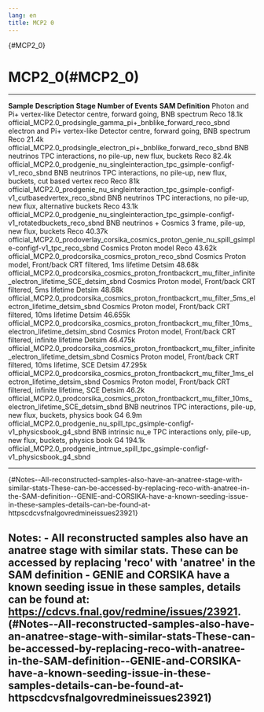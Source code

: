 ```yaml
---
lang: en
title: MCP2 0
---
```


{#MCP2_0}

MCP2\_0(#MCP2_0)
=================================

  ------------------------------ ------------------------------------------------------------------------ ----------- ---------------------- ---------------------------------------------------------------------------------------------------------------------------
  **Sample**                     **Description**                                                          **Stage**   **Number of Events**   **SAM Definition**
  Photon and Pi+ vertex-like     Detector centre, forward going, BNB spectrum                             Reco        18.1k                  official\_MCP2.0\_prodsingle\_gamma\_pi+\_bnblike\_forward\_reco\_sbnd
  electron and Pi+ vertex-like   Detector centre, forward going, BNB spectrum                             Reco        21.4k                  official\_MCP2.0\_prodsingle\_electron\_pi+\_bnblike\_forward\_reco\_sbnd
  BNB neutrinos                  TPC interactions, no pile-up, new flux, buckets                          Reco        82.4k                  official\_MCP2.0\_prodgenie\_nu\_singleinteraction\_tpc\_gsimple-configf-v1\_reco\_sbnd
  BNB neutrinos                  TPC interactions, no pile-up, new flux, buckets, cut based vertex reco   Reco        81k                    official\_MCP2.0\_prodgenie\_nu\_singleinteraction\_tpc\_gsimple-configf-v1\_cutbasedvertex\_reco\_sbnd
  BNB neutrinos                  TPC interactions, no pile-up, new flux, alternative buckets              Reco        43.1k                  official\_MCP2.0\_prodgenie\_nu\_singleinteraction\_tpc\_gsimple-configf-v1\_rotatedbuckets\_reco\_sbnd
  BNB neutrinos + Cosmics        3 frame, pile-up, new flux, buckets                                      Reco        40.37k                 official\_MCP2.0\_prodoverlay\_corsika\_cosmics\_proton\_genie\_nu\_spill\_gsimple-configf-v1\_tpc\_reco\_sbnd
  Cosmics                        Proton model                                                             Reco        43.62k                 official\_MCP2.0\_prodcorsika\_cosmics\_proton\_reco\_sbnd
  Cosmics                        Proton model, Front/back CRT filtered, 1ms lifetime                      Detsim      48.68k                 official\_MCP2.0\_prodcorsika\_cosmics\_proton\_frontbackcrt\_mu\_filter\_infinite\_electron\_lifetime\_SCE\_detsim\_sbnd
  Cosmics                        Proton model, Front/back CRT filtered, 5ms lifetime                      Detsim      48.68k                 official\_MCP2.0\_prodcorsika\_cosmics\_proton\_frontbackcrt\_mu\_filter\_5ms\_electron\_lifetime\_detsim\_sbnd
  Cosmics                        Proton model, Front/back CRT filtered, 10ms lifetime                     Detsim      46.655k                official\_MCP2.0\_prodcorsika\_cosmics\_proton\_frontbackcrt\_mu\_filter\_10ms\_electron\_lifetime\_detsim\_sbnd
  Cosmics                        Proton model, Front/back CRT filtered, infinite lifetime                 Detsim      46.475k                official\_MCP2.0\_prodcorsika\_cosmics\_proton\_frontbackcrt\_mu\_filter\_infinite\_electron\_lifetime\_detsim\_sbnd
  Cosmics                        Proton model, Front/back CRT filtered, 10ms lifetime, SCE                Detsim      47.295k                official\_MCP2.0\_prodcorsika\_cosmics\_proton\_frontbackcrt\_mu\_filter\_1ms\_electron\_lifetime\_detsim\_sbnd
  Cosmics                        Proton model, Front/back CRT filtered, infinite lifetime, SCE            Detsim      46.2k                  official\_MCP2.0\_prodcorsika\_cosmics\_proton\_frontbackcrt\_mu\_filter\_10ms\_electron\_lifetime\_SCE\_detsim\_sbnd
  BNB neutrinos                  TPC interactions, pile-up, new flux, buckets, physics book               G4          6.9m                   official\_MCP2.0\_prodgenie\_nu\_spill\_tpc\_gsimple-configf-v1\_physicsbook\_g4\_sbnd
  BNB intrinsic nu\_e            TPC interactions only, pile-up, new flux, buckets, physics book          G4          194.1k                 official\_MCP2.0\_prodgenie\_intrnue\_spill\_tpc\_gsimple-configf-v1\_physicsbook\_g4\_sbnd
  ------------------------------ ------------------------------------------------------------------------ ----------- ---------------------- ---------------------------------------------------------------------------------------------------------------------------

{#Notes--All-reconstructed-samples-also-have-an-anatree-stage-with-similar-stats-These-can-be-accessed-by-replacing-reco-with-anatree-in-the-SAM-definition--GENIE-and-CORSIKA-have-a-known-seeding-issue-in-these-samples-details-can-be-found-at-httpscdcvsfnalgovredmineissues23921}

Notes: - All reconstructed samples also have an anatree stage with similar stats. These can be accessed by replacing \'reco\' with \'anatree\' in the SAM definition - GENIE and CORSIKA have a known seeding issue in these samples, details can be found at: <https://cdcvs.fnal.gov/redmine/issues/23921>.(#Notes--All-reconstructed-samples-also-have-an-anatree-stage-with-similar-stats-These-can-be-accessed-by-replacing-reco-with-anatree-in-the-SAM-definition--GENIE-and-CORSIKA-have-a-known-seeding-issue-in-these-samples-details-can-be-found-at-httpscdcvsfnalgovredmineissues23921)
---------------------------------------------------------------------------------------------------------------------------------------------------------------------------------------------------------------------------------------------------------------------------------------------------------------------------------------------------------------------------------------------------------------------------------------------------------------------------------------------------------------------------------------------------------------------------------------------------------------------
